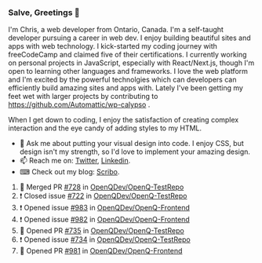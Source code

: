 ### Salve, Greetings 👋

I'm Chris, a web developer from Ontario, Canada. I'm a self-taught developer pursuing a career in web dev. I enjoy building beautiful sites and apps with web technology.
I kick-started my coding journey with freeCodeCamp and claimed five of their certifications.  I currently working on personal projects in JavaScript, especially with React/Next.js, though I'm open to learning other languages and frameworks. I love the web platform and I'm excited by the powerful technolgies which can developers can efficiently build amazing sites and apps with. Lately I've been getting my feet wet with larger projects by contributing to https://github.com/Automattic/wp-calypso .

When I get down to coding, I enjoy the satisfaction of creating complex interaction and the eye candy of adding styles to my HTML. 

- 💬 Ask me about putting your visual design into code. I enjoy CSS, but design isn't my strength, so I'd love to implement your amazing design.
- 📫 Reach me on: [Twitter](https://twitter.com/Christo28120856), [Linkedin](https://www.linkedin.com/in/christopher-stevers-07b9a5204/).
- ⌨ Check out my blog: [Scribo](https://christopherstevers.cf).
<!--
**Christopher-Stevers/Christopher-Stevers** is a ✨ _special_ ✨ repository because its `README.md` (this file) appears on your GitHub profile.

Here are some ideas to get you started:

- 🔭 I’m currently working on ...
- 🌱 I’m currently learning ...
- 👯 I’m looking to collaborate on ...
- 🤔 I’m looking for help with ...
- 😄 Pronouns: ...
- ⚡ Fun fact: ...
-->

<!--START_SECTION:activity-->
1. 🎉 Merged PR [#728](https://github.com/OpenQDev/OpenQ-TestRepo/pull/728) in [OpenQDev/OpenQ-TestRepo](https://github.com/OpenQDev/OpenQ-TestRepo)
2. ❗️ Closed issue [#722](https://github.com/OpenQDev/OpenQ-TestRepo/issues/722) in [OpenQDev/OpenQ-TestRepo](https://github.com/OpenQDev/OpenQ-TestRepo)
3. ❗️ Opened issue [#983](https://github.com/OpenQDev/OpenQ-Frontend/issues/983) in [OpenQDev/OpenQ-Frontend](https://github.com/OpenQDev/OpenQ-Frontend)
4. ❗️ Opened issue [#982](https://github.com/OpenQDev/OpenQ-Frontend/issues/982) in [OpenQDev/OpenQ-Frontend](https://github.com/OpenQDev/OpenQ-Frontend)
5. 💪 Opened PR [#735](https://github.com/OpenQDev/OpenQ-TestRepo/pull/735) in [OpenQDev/OpenQ-TestRepo](https://github.com/OpenQDev/OpenQ-TestRepo)
6. ❗️ Opened issue [#734](https://github.com/OpenQDev/OpenQ-TestRepo/issues/734) in [OpenQDev/OpenQ-TestRepo](https://github.com/OpenQDev/OpenQ-TestRepo)
7. 💪 Opened PR [#981](https://github.com/OpenQDev/OpenQ-Frontend/pull/981) in [OpenQDev/OpenQ-Frontend](https://github.com/OpenQDev/OpenQ-Frontend)
<!--END_SECTION:activity-->
